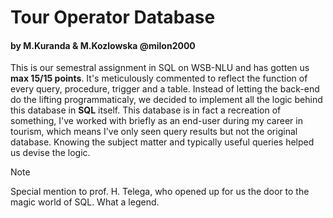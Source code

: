 # Tour Operator Database
#### by M.Kuranda & M.Kozlowska @milon2000


This is our semestral assignment in SQL on WSB-NLU and has gotten us **max 15/15 points**. It's meticulously commented to reflect the function of every query, procedure, trigger and a table.
Instead of letting the back-end do the lifting programmaticaly, we decided to implement all the logic behind this database in **SQL** itself.
This database is in fact a recreation of something, I've worked with briefly as an end-user during my career in tourism, 
which means I've only seen query results but not the original database. 
Knowing the subject matter and typically useful queries helped us devise the logic.

>[!NOTE]
>Special mention to prof. H. Telega, who opened up for us the door to the magic world of SQL. What a legend.
